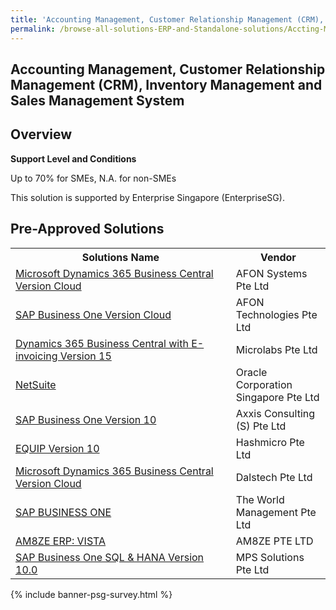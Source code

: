 ```yaml
---
title: 'Accounting Management, Customer Relationship Management (CRM), Inventory Management and Sales Management System'
permalink: /browse-all-solutions-ERP-and-Standalone-solutions/Accting-Mgmt--CRM--Inventory-Mgmt-and-Sales-Mgmt-System
---
```


## Accounting Management, Customer Relationship Management (CRM), Inventory Management and Sales Management System
## Overview

**Support Level and Conditions**

Up to 70% for SMEs, N.A. for non-SMEs

This solution is supported by Enterprise Singapore (EnterpriseSG).

## Pre-Approved Solutions

<table>
<tr>
<th style='width: auto;'><b>Solutions Name</b></th>
<th style='width: 30%;'><b>Vendor</b></th>
</tr>
<tr>
<td><a href='/productivity-solutions-grant/solutionrepo/solution114' target='_blank'>Microsoft Dynamics 365 Business Central Version Cloud</a><br></td>
<td>AFON Systems Pte Ltd</td>
</tr>
<tr>
<td><a href='/productivity-solutions-grant/solutionrepo/solution120' target='_blank'>SAP Business One Version Cloud</a><br></td>
<td>AFON Technologies Pte Ltd</td>
</tr>
<tr>
<td><a href='/productivity-solutions-grant/solutionrepo/solution1101' target='_blank'>Dynamics 365 Business Central with E-invoicing Version 15 </a><br></td>
<td>Microlabs Pte Ltd</td>
</tr>
<tr>
<td><a href='/productivity-solutions-grant/solutionrepo/solution1856' target='_blank'>NetSuite</a><br></td>
<td>Oracle Corporation Singapore Pte Ltd</td>
</tr>
<tr>
<td><a href='/productivity-solutions-grant/solutionrepo/solution1995' target='_blank'>SAP Business One Version 10</a><br></td>
<td>Axxis Consulting (S) Pte Ltd</td>
</tr>
<tr>
<td><a href='/productivity-solutions-grant/solutionrepo/solution2045' target='_blank'>EQUIP Version 10</a><br></td>
<td>Hashmicro Pte Ltd</td>
</tr>
<tr>
<td><a href='/productivity-solutions-grant/solutionrepo/solution2751' target='_blank'>Microsoft Dynamics 365 Business Central Version Cloud</a><br></td>
<td>Dalstech Pte Ltd</td>
</tr>
<tr>
<td><a href='/productivity-solutions-grant/solutionrepo/solution2879' target='_blank'>SAP BUSINESS ONE</a><br></td>
<td>The World Management Pte Ltd</td>
</tr>
<tr>
<td><a href='/productivity-solutions-grant/solutionrepo/solution2899' target='_blank'>AM8ZE ERP: VISTA</a><br></td>
<td>AM8ZE PTE LTD</td>
</tr>
<tr>
<td><a href='/productivity-solutions-grant/solutionrepo/solution2958' target='_blank'>SAP Business One SQL & HANA Version 10.0</a><br></td>
<td>MPS Solutions Pte Ltd</td>
</tr>
</table>

{% include banner-psg-survey.html %}
